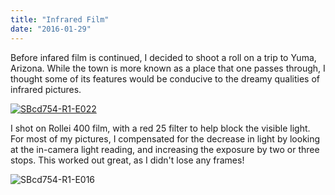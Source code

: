 ```yaml
---
title: "Infrared Film"
date: "2016-01-29"
---
```


Before infared film is continued, I decided to shoot a roll on a trip to Yuma, Arizona. While the town is more known as a place that one passes through, I thought some of its features would be conducive to the dreamy qualities of infrared pictures.

[![SBcd754-R1-E022](images/SBcd754-R1-E022.jpg)](http://shelly-black.com/wp-content/uploads/2016/01/SBcd754-R1-E022.jpg)

I shot on Rollei 400 film, with a red 25 filter to help block the visible light. For most of my pictures, I compensated for the decrease in light by looking at the in-camera light reading, and increasing the exposure by two or three stops. This worked out great, as I didn't lose any frames!

![SBcd754-R1-E016](images/SBcd754-R1-E016.jpg)
